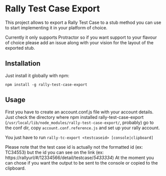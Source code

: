 # Rally Test Case Export

This project allows to export a Rally Test Case to a stub method you can use to start implementing it in your platform of choice.

Currently it only supports Protractor so if you want support to your flavour of choice please add an issue along with your vision for the layout of the exported stub.

## Installation

Just install it globally with npm:

    npm install -g rally-test-case-export

## Usage

First you have to create an account.conf.js file with your account details. Just check the directory where npm installed rally-test-case-export (`/usr/local/lib/node_modules/rally-test-case-export/`, probably) go to the conf dir, copy `account.conf.reference.js` and set up your rally account.

You just have to run `rally-tc-export <testcaseid> [console|clipboard]`

Please note that the test case id is actually not the formatted id (ex: TC34553) but the id you can see on the link (ex: https://rallyurl/#/12334566/detail/testcase/*5433334*)
At the moment you can chose if you want the output to be sent to the console or copied to the clipboard.

